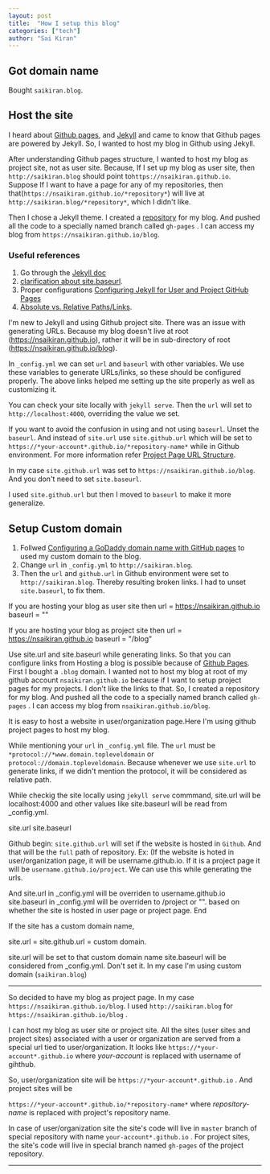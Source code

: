 ```yaml
---
layout: post
title:  "How I setup this blog"
categories: ["tech"]
author: "Sai Kiran"
---
```

## Got domain name
Bought `saikiran.blog`. 

## Host the site
I heard about [Github pages][Link to Github Pages], and [Jekyll][Link to Jekyll] and came to know that Github pages are powered by Jekyll.
So, I wanted to host my blog in Github using Jekyll.

After understanding Github pages structure, I wanted to host my blog as project site, not as user site.
Because, If I set up my blog as user site, then `http://saikiran.blog` should point to`https://nsaikiran.github.io`. 
Suppose If I want to have a page for any of my repositories, then that(`https://nsaikiran.github.io/*repository*`) will live at  `http://saikiran.blog/*repository*`, which I didn't like. 

Then I chose a Jekyll theme. I created a [repository][blog-repo] for my blog. And pushed all the code to a specially named branch called `gh-pages` . 
I can access my blog from `https://nsaikiran.github.io/blog`.

### Useful references
1. Go through the [Jekyll doc][Link to Jekyll doc]
2. [clarification about site.baseurl][Link to url clarification]. 
3. Proper configurations [Configuring Jekyll for User and Project GitHub Pages][Configuring Jekyll for User and Project GitHub Pages]
4. [Absolute vs. Relative Paths/Links][Absolute vs. Relative Paths/Links]. 
 
I'm new to Jekyll and using Github project site.
There was an issue with generating URLs. Because my blog doesn't live at root (https://nsaikiran.github.io),
rather it will be in sub-directory of root (https://nsaikiran.github.io/blog). 

In `_config.yml` we can set `url` and `baseurl` with other variables. 
We use these variables to generate URLs/links, so these should be configured properly. 
The above links helped me setting up the site properly as well as customizing it.

You can check your site locally with `jekyll serve`. Then the `url` will set to `http://localhost:4000`, overriding the value we set.

If you want to avoid the confusion in using and not using `baseurl`. Unset the `baseurl`. And
instead of `site.url` use `site.github.url` which will be set to `https://*your-account*.github.io/*repository-name*` while in Github environment. 
For more information refer [Project Page URL Structure][Project Page URL Structure].

In my case `site.github.url` was set to `https://nsaikiran.github.io/blog`. And you don't need to set `site.baseurl`.

I used `site.github.url` but then I moved to `baseurl` to make it more generalize.

## Setup Custom domain

1. Follwed [Configuring a GoDaddy domain name with GitHub pages][Configuring a GoDaddy domain name with GitHub pages] to
 used my custom domain to the blog.
2. Change `url` in `_config.yml` to  `http://saikiran.blog`. 
3. Then the `url` and `github.url` in Github environment were set to `http://saikiran.blog`.
    Thereby resulting broken links. I had to unset `site.baseurl`, to fix them.


If you are hosting your blog as user site then 
url = https://nsaikiran.github.io
baseurl = ""

If you are hosting your blog as project site then 
url = https://nsaikiran.github.io
baseurl = "/blog"

Use site.url and site.baseurl while generating links. So that you can configure links from 
Hosting a blog is possible because of [Github Pages][Link to Github Pages].
First I bought a `.blog` domain. I wanted not to host my blog at root of my github account `nsaikiran.github.io`
because if I want to setup project pages for my projects. I don't like the links to that.
So, I created a repository for my blog. And pushed all the code to a specially named branch called `gh-pages` .
I can access my blog from `nsaikiran.github.io/blog`. 

It is easy to host a website in user/organization page.Here I'm using github project pages to host my blog.

 

While mentioning your `url` in `_config.yml` file. The `url` must be `*protocol://*www.domain.topleveldomain`
 or `protocol://domain.topleveldomain`. Because whenever we use `site.url` to generate links, if we didn't 
 mention the protocol, it will be considered as relative path.
 
 
While checkig the site locally using `jekyll serve` commmand, site.url will be localhost:4000 and 
other values like site.baseurl will be read from _config.yml.
 
 site.url
 site.baseurl
 
 Github begin:
 `site.github.url` will set if the website is hosted in `Github`. And that will be the `full` path
 of repository. Ex: (If the website is hoted in user/organization page, it will be username.github.io.
 If it is a project page it will be `username.github.io/project`. We can use this while generating the 
  urls.
  
  And
   site.url in _config.yml will be overriden to username.github.io
   site.baseurl in _config.yml will be overriden to /project or "". based on whether the site is hosted
   in user page or project page.
End

If the site has a custom domain name,

site.url = site.github.url = custom domain.

site.url will be set to that custom domain name
site.baseurl will be considered from _config.yml. Don't set it. 
In my case I'm using custom domain (`saikiran.blog`)


----------------

So decided to have my blog as project page. In my case `https://nsaikiran.github.io/blog`. 
I used `http://saikiran.blog` for `https://nsaikiran.github.io/blog` .


I can host my blog as user site or project site. All the sites (user sites and project sites) associated 
with a user or organization are served from a special url tied to user/organization. It looks like 
`https://*your-account*.github.io` where *your-account* is replaced with username of gihthub.

So, user/organization site will be `https://*your-account*.github.io` . And project sites will be 
 
`https://*your-account*.github.io/*repository-name*` where *repository-name* is replaced with project's repository name.

In case of user/organization site the site's code will live in `master` branch of special repository with name `your-account*.github.io` . 
For project sites, the site's code will live in special branch named `gh-pages` of the project repository.

----------------

[Link to Github Pages]: https://pages.github.com/
[Link to Jekyll]: https://jekyllrb.com/
[Link to url clarification]: https://byparker.com/blog/2014/clearing-up-confusion-around-baseurl/
[Link to Jekyll doc]: https://jekyllrb.com/docs/home/
[Project Page URL Structure]: https://jekyllrb.com/docs/github-pages/#project-page-url-structure
[Configuring Jekyll for User and Project GitHub Pages]: http://downtothewire.io/2015/08/15/configuring-jekyll-for-user-and-project-github-pages/
[Absolute vs. Relative Paths/Links]: http://www.coffeecup.com/help/articles/absolute-vs-relative-pathslinks/
[Configuring a GoDaddy domain name with GitHub pages]: http://mycyberuniverse.com/web/configuring-a-godaddy-domain-name-with-github-pages.html
[blog-repo]: https://github.com/nsaikiran/blog